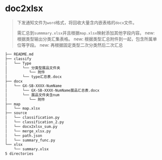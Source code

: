 # doc2xlsx

> 下发通知文件为`word`格式，将回收大量含内嵌表格的`docx`文件。
> 
> 需汇总到`summmary.xlsx`并且根据`map.xlsx`映射添加其他字段内容。
> new: 根据类型输出分类汇集表格。
> new: 根据类型汇总附件到一起，包含所属单位等字段。
> new: 再根据固定类型二次分类然后二次汇总

```markdown
├── README.md
├── classify
│   └── Type
│       └── 分类型展品文件夹
│          └── 附件
│       └── type汇总表.docx
├── docx
│   └── GX-SB-XXXX-NumName
│       └── GX-SB-XXXX-NumName展品汇总表.docx
│       └── 展品文件夹含num
│          └── 附件
├── map
│   └── map.xlsx 
├── source
│   └── classification.py
│   └── classification_2.py
│   └── docx2xlsx_sum.py
│   └── merge_xlsx.py
│   └── path.json
│   └── summary_func.py
└── xlsx
    └── summary.xlsx
5 directories
```
